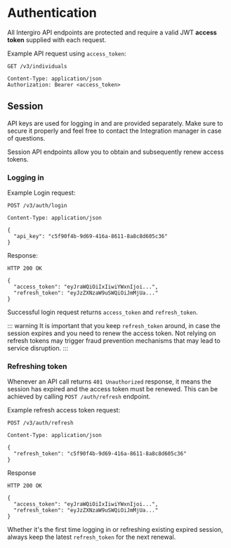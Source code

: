 # Authentication

All Intergiro API endpoints are protected and require a valid JWT **access token** supplied with each request.

Example API request using `access_token`:

``` {1,5}
GET /v3/individuals

Content-Type: application/json
Authorization: Bearer <access_token>
```

## Session

API keys are used for logging in and are provided separately. Make sure to secure it properly and feel free to contact the Integration manager in case of questions.

Session API endpoints allow you to obtain and subsequently renew access tokens.

### Logging in

Example Login request:

``` {1,7}
POST /v3/auth/login

Content-Type: application/json

{
  "api_key": "c5f90f4b-9d69-416a-8611-8a8c8d605c36"
}
```

Response:

``` {1,4}
HTTP 200 OK

{
  "access_token": "eyJraWQiOiIxIiwiYWxnIjoi...",
  "refresh_token": "eyJzZXNzaW9uSWQiOiJmMjUa..."
}
```

Successful login request returns `access_token` and `refresh_token`.

::: warning
It is important that you keep `refresh_token` around, in case the session expires and you need to renew the access token.
Not relying on refresh tokens may trigger fraud prevention mechanisms that may lead to service disruption.
:::


### Refreshing token

Whenever an API call returns `401 Unauthorized` response, it means the session has expired and the access token must be renewed. This can be achieved by calling `POST /auth/refresh` endpoint.

Example refresh access token request:

``` {1,7}
POST /v3/auth/refresh

Content-Type: application/json

{
  "refresh_token": "c5f90f4b-9d69-416a-8611-8a8c8d605c36"
}
```

Response

``` {1,4}
HTTP 200 OK

{
  "access_token": "eyJraWQiOiIxIiwiYWxnIjoi...",
  "refresh_token": "eyJzZXNzaW9uSWQiOiJmMjUa..."
}
```

Whether it's the first time logging in or refreshing existing expired session, always keep the latest `refresh_token` for the next renewal.

